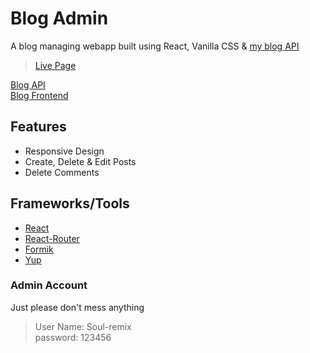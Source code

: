 # Blog Admin

A blog managing webapp built using React, Vanilla CSS & [my blog API](https://github.com/Soul-Remix/blog-api)    

> [Live Page](https://soul-remix.github.io/blog-admin/)

[Blog API](https://github.com/Soul-Remix/blog-api)    
[Blog Frontend](https://github.com/Soul-Remix/blog-frontend)


## Features

* Responsive Design
* Create, Delete & Edit Posts
* Delete Comments

## Frameworks/Tools

* [React](https://reactjs.org)
* [React-Router](https://reactrouter.com)
* [Formik](https://formik.org)
* [Yup](https://www.npmjs.com/package/yup)

### Admin Account

Just please don't mess anything
> User Name: Soul-remix    
> password: 123456
